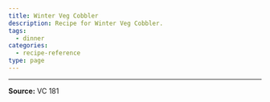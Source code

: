 ```yaml
---
title: Winter Veg Cobbler
description: Recipe for Winter Veg Cobbler.
tags:
  - dinner
categories:
  - recipe-reference
type: page
---
```


---

**Source:** VC 181